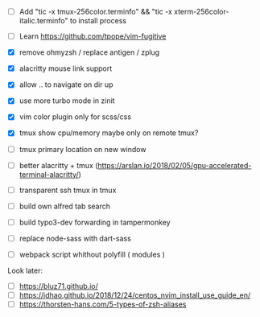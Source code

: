 - [ ] Add "tic -x tmux-256color.terminfo" && "tic -x xterm-256color-italic.terminfo" to install process
- [ ] Learn https://github.com/tpope/vim-fugitive
- [x] remove ohmyzsh / replace antigen / zplug
- [x] alacritty mouse link support
- [x] allow .. to navigate on dir up
- [x] use more turbo mode in zinit
- [x] vim color plugin only for scss/css
- [x] tmux show cpu/memory maybe only on remote tmux?
- [ ] tmux primary location on new window
- [ ] better alacritty + tmux (https://arslan.io/2018/02/05/gpu-accelerated-terminal-alacritty/)
- [ ] transparent ssh tmux in tmux

- [ ] build own alfred tab search
- [ ] build typo3-dev forwarding in tampermonkey
- [ ] replace node-sass with dart-sass
- [ ] webpack script whithout polyfill ( modules )

Look later:

- [ ] https://bluz71.github.io/
- [ ] https://jdhao.github.io/2018/12/24/centos_nvim_install_use_guide_en/
- [ ] https://thorsten-hans.com/5-types-of-zsh-aliases
